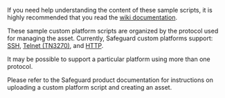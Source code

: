 If you need help understanding the content of these sample scripts, it is highly
recommended that you read the <a href="../wiki">wiki documentation</a>.

These sample custom platform scripts are organized by the protocol used for managing
the asset.  Currently, Safeguard custom platforms support: 
<a href="SSH">SSH</a>,
<a href="Telnet">Telnet (TN3270)</a>, and
<a href="HTTP">HTTP</a>.

It may be possible to support a particular platform using more than one protocol.

Please refer to the Safeguard product documentation for instructions on uploading
a custom platform script and creating an asset.

